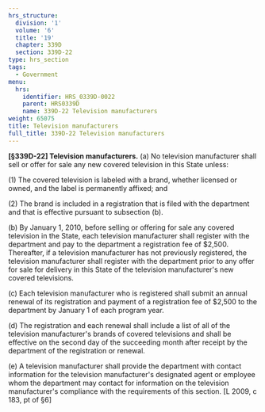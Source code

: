 ```yaml
---
hrs_structure:
  division: '1'
  volume: '6'
  title: '19'
  chapter: 339D
  section: 339D-22
type: hrs_section
tags:
  - Government
menu:
  hrs:
    identifier: HRS_0339D-0022
    parent: HRS0339D
    name: 339D-22 Television manufacturers
weight: 65075
title: Television manufacturers
full_title: 339D-22 Television manufacturers
---
```

**[§339D-22] Television manufacturers.** (a) No television manufacturer shall sell or offer for sale any new covered television in this State unless:

(1) The covered television is labeled with a brand, whether licensed or owned, and the label is permanently affixed; and

(2) The brand is included in a registration that is filed with the department and that is effective pursuant to subsection (b).

(b) By January 1, 2010, before selling or offering for sale any covered television in the State, each television manufacturer shall register with the department and pay to the department a registration fee of $2,500\. Thereafter, if a television manufacturer has not previously registered, the television manufacturer shall register with the department prior to any offer for sale for delivery in this State of the television manufacturer's new covered televisions.

(c) Each television manufacturer who is registered shall submit an annual renewal of its registration and payment of a registration fee of $2,500 to the department by January 1 of each program year.

(d) The registration and each renewal shall include a list of all of the television manufacturer's brands of covered televisions and shall be effective on the second day of the succeeding month after receipt by the department of the registration or renewal.

(e) A television manufacturer shall provide the department with contact information for the television manufacturer's designated agent or employee whom the department may contact for information on the television manufacturer's compliance with the requirements of this section. [L 2009, c 183, pt of §6]